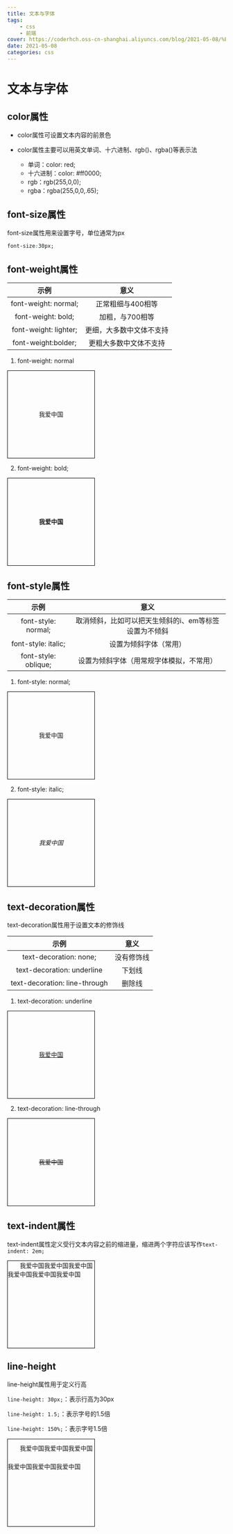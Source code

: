 ```yaml
---
title: 文本与字体
tags: 
    - css
    - 前端
cover: https://coderhch.oss-cn-shanghai.aliyuncs.com/blog/2021-05-08/%E6%96%87%E6%9C%AC%E4%B8%8E%E5%AD%97%E4%BD%93/65898462_675611099532046_4289875133728480819_n.jpg
date: 2021-05-08
categories: css
---
```

# 文本与字体

## color属性

- color属性可设置文本内容的前景色

- color属性主要可以用英文单词、十六进制、rgb()、rgba()等表示法
  - 单词：color: red;
  - 十六进制：color: #ff0000;
  - rgb：rgb(255,0,0);
  - rgba：rgba(255,0,0,.65);

## font-size属性

font-size属性用来设置字号，单位通常为px

```css
font-size:30px;
```

## font-weight属性

|         示例          |           意义           |
| :-------------------: | :----------------------: |
| font-weight: normal;  |    正常粗细与400相等     |
|  font-weight: bold;   |     加粗，与700相等      |
| font-weight: lighter; | 更细，大多数中文体不支持 |
|  font-weight:bolder;  |  更粗大多数中文体不支持  |

1. font-weight: normal

<div class="box1">
  <span>我爱中国</span>
</div>


2. font-weight: bold;

<div class="box2">
  <span>我爱中国</span>
</div>

## font-style属性

|         示例         |                         意义                          |
| :------------------: | :---------------------------------------------------: |
| font-style: normal;  | 取消倾斜，比如可以把天生倾斜的i、em等标签设置为不倾斜 |
| font-style: italic;  |                设置为倾斜字体（常用）                 |
| font-style: oblique; |       设置为倾斜字体（用常规字体模拟，不常用）        |

1. font-style: normal;

<div class="box3">
    <span>我爱中国</span>
</div>

2. font-style: italic;

<div class="box4">
  <span>我爱中国</span>
</div>

## text-decoration属性

text-decoration属性用于设置文本的修饰线

|             示例              |    意义    |
| :---------------------------: | :--------: |
|    text-decoration: none;     | 没有修饰线 |
|  text-decoration: underline   |   下划线   |
| text-decoration: line-through |   删除线   |

1. text-decoration: underline

<div class="box5">
    <span>我爱中国</span>
</div>

2. text-decoration: line-through

<div class="box6">
    <span>我爱中国</span>
</div>

## text-indent属性

text-indent属性定义受行文本内容之前的缩进量，缩进两个字符应该写作`text-indent: 2em;`

<div class="box7">
    <span>我爱中国我爱中国我爱中国我爱中国我爱中国我爱中国</span>
</div>

## line-height

line-height属性用于定义行高

`line-height: 30px;`：表示行高为30px

`line-height: 1.5;`：表示字号的1.5倍

`line-height: 150%;`：表示字号1.5倍

<div class="box8">
    <span>我爱中国我爱中国我爱中国我爱中国我爱中国我爱中国</span>
</div>


<style>
    .box1{
      width: 200px;
      height: 200px;
      font-weight: normal;
      border: 1px black solid;
      text-align: center;
      line-height: 200px;
    }
    .box2{
      width: 200px;
      height: 200px;
      font-weight: bold;
      border: 1px black solid;
      text-align: center;
      line-height: 200px;
    }
    .box3{
      width: 200px;
      height: 200px;
      font-style: normal;
      border: 1px black solid;
      text-align: center;
      line-height: 200px;
    }
    .box4{
      width: 200px;
      height: 200px;
      font-style: italic;
      border: 1px black solid;
      text-align: center;
      line-height: 200px;
    }
    .box5{
      width: 200px;
      height: 200px;
      text-decoration: underline;
      border: 1px black solid;
      text-align: center;
      line-height: 200px;
    }
    .box6{
      width: 200px;
      height: 200px;
      text-decoration: line-through;
      border: 1px black solid;
      text-align: center;
      line-height: 200px;
    }
    .box7{
      width: 200px;
      height: 200px;
      border: 1px black solid;
      text-indent: 2em;
    }
    .box8{
      width: 200px;
      height: 200px;
      border: 1px black solid;
      line-height: 300%;
      text-indent: 2em;
    }
</style>

